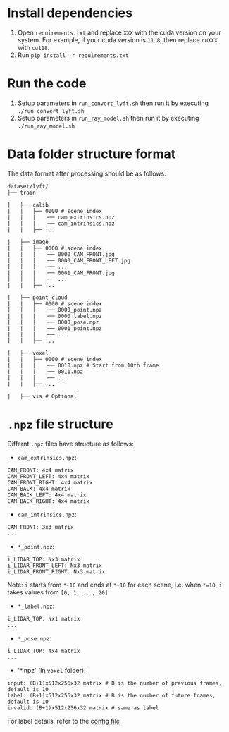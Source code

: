 # Install dependencies
1. Open `requirements.txt` and replace `XXX` with the cuda version on your system. For example, if your cuda version is `11.8`, then replace `cuXXX` with `cu118`.
2. Run `pip install -r requirements.txt`

# Run the code
1. Setup parameters in `run_convert_lyft.sh` then run it by executing `./run_convert_lyft.sh`
2. Setup parameters in `run_ray_model.sh` then run it by executing `./run_ray_model.sh`

# Data folder structure format
The data format after processing should be as follows:
```
dataset/lyft/
├── train

|   ├── calib
|   |   ├── 0000 # scene index
|   |   |   ├── cam_extrinsics.npz
|   |   |   ├── cam_intrinsics.npz
|   |   ├── ...

|   ├── image 
|   |   ├── 0000 # scene index
|   |   |   ├── 0000_CAM_FRONT.jpg
|   |   |   ├── 0000_CAM_FRONT_LEFT.jpg
|   |   |   ├── ...
|   |   |   ├── 0001_CAM_FRONT.jpg
|   |   |   ├── ...
|   |   ├── ...

|   ├── point_cloud
|   |   ├── 0000 # scene index
|   |   |   ├── 0000_point.npz
|   |   |   ├── 0000_label.npz
|   |   |   ├── 0000_pose.npz
|   |   |   ├── 0001_point.npz
|   |   |   ├── ...
|   |   ├── ...

|   ├── voxel
|   |   ├── 0000 # scene index
|   |   |   ├── 0010.npz # Start from 10th frame
|   |   |   ├── 0011.npz
|   |   |   ├── ...
|   |   ├── ...

|   ├── vis # Optional
```

# `.npz` file structure
Differnt `.npz` files have structure as follows:
- `cam_extrinsics.npz`: 
```
CAM_FRONT: 4x4 matrix
CAM_FRONT_LEFT: 4x4 matrix
CAM_FRONT_RIGHT: 4x4 matrix
CAM_BACK: 4x4 matrix
CAM_BACK_LEFT: 4x4 matrix
CAM_BACK_RIGHT: 4x4 matrix
```
- `cam_intrinsics.npz`: 
```
CAM_FRONT: 3x3 matrix
...
```
- `*_point.npz`: 
```
i_LIDAR_TOP: Nx3 matrix
i_LIDAR_FRONT_LEFT: Nx3 matrix
i_LIDAR_FRONT_RIGHT: Nx3 matrix
```
Note: `i` starts from `*-10` and ends at `*+10` for each scene, i.e. when `*=10`, `i` takes values from `[0, 1, ..., 20]`
- `*_label.npz`: 
```
i_LIDAR_TOP: Nx1 matrix
...
```
- `*_pose.npz`: 
```
i_LIDAR_TOP: 4x4 matrix
...
```
- '*.npz' (in `voxel` folder): 
```
input: (B+1)x512x256x32 matrix # B is the number of previous frames, default is 10
label: (B+1)x512x256x32 matrix # B is the number of future frames, default is 10
invalid: (B+1)x512x256x32 matrix # same as label
```
For label details, refer to the [config file](config/class_map.yaml)